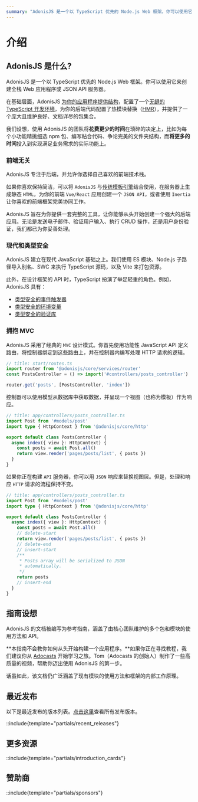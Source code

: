 ```yaml
---
summary: "AdonisJS 是一个以 TypeScript 优先的 Node.js Web 框架。你可以使用它来创建全栈Web应用程序或 JSON API 服务器。"
---
```


# 介绍

## AdonisJS 是什么?

AdonisJS 是一个以 TypeScript 优先的 Node.js Web 框架。你可以使用它来创建全栈 Web 应用程序或 JSON API 服务器。

在基础层面，AdonisJS [为你的应用程序提供结构](../getting_started/folder_structure.md)，配置了一个[无缝的 TypeScript 开发环境](../concepts/typescript_build_process.md)，为你的后端代码配置了热模块替换（[HMR](../concepts/hmr.md)），并提供了一个庞大且维护良好、文档详尽的包集合。

我们设想，使用 AdonisJS 的团队将**花费更少的时间**在琐碎的决定上，比如为每个小功能精挑细选 npm 包、编写粘合代码、争论完美的文件夹结构，而**将更多的时间**投入到实现满足业务需求的实际功能上。

### 前端无关

AdonisJS 专注于后端，并允许你选择自己喜欢的前端技术栈。

如果你喜欢保持简洁，可以将 `AdonisJS` 与[传统模板引擎](../views-and-templates/introduction.md)结合使用，在服务器上生成静态 `HTML`，为你的前端 `Vue/React` 应用创建一个 `JSON API`，或者使用 `Inertia` 让你喜欢的前端框架完美协同工作。

AdonisJS 旨在为你提供一套完整的工具，让你能够从头开始创建一个强大的后端应用。无论是发送电子邮件、验证用户输入、执行 CRUD 操作，还是用户身份验证，我们都已为你妥善处理。


### 现代和类型安全

AdonisJS 建立在现代 JavaScript 基础之上。我们使用 ES 模块、Node.js 子路径导入别名、SWC 来执行 TypeScript 源码，以及 Vite 来打包资源。

此外，在设计框架的 API 时，TypeScript 扮演了举足轻重的角色。例如，AdonisJS 具有：

- [类型安全的事件触发器](../digging_deeper/emitter.md#making-events-type-safe)
- [类型安全的环境变量](../getting_started/environment_variables.md)
- [类型安全的验证库](../basics/validation.md)


### 拥抱 MVC

AdonisJS 采用了经典的 `MVC` 设计模式。你首先使用功能性 JavaScript API 定义路由，将控制器绑定到这些路由上，并在控制器内编写处理 HTTP 请求的逻辑。

```ts
// title: start/routes.ts
import router from '@adonisjs/core/services/router'
const PostsController = () => import('#controllers/posts_controller')

router.get('posts', [PostsController, 'index'])
```

控制器可以使用模型从数据库中获取数据，并呈现一个视图（也称为模板）作为响应。

```ts
// title: app/controllers/posts_controller.ts
import Post from '#models/post'
import type { HttpContext } from '@adonisjs/core/http'

export default class PostsController {
  async index({ view }: HttpContext) {
    const posts = await Post.all()
    return view.render('pages/posts/list', { posts })
  }
}
```

如果你正在构建 `API` 服务器，你可以用 `JSON` 响应来替换视图层。但是，处理和响应 `HTTP` 请求的流程保持不变。

```ts
// title: app/controllers/posts_controller.ts
import Post from '#models/post'
import type { HttpContext } from '@adonisjs/core/http'

export default class PostsController {
  async index({ view }: HttpContext) {
    const posts = await Post.all()
    // delete-start
    return view.render('pages/posts/list', { posts })
    // delete-end
    // insert-start
    /**
     * Posts array will be serialized to JSON
     * automatically.
     */
    return posts
    // insert-end
  }
}
```

## 指南设想

AdonisJS 的文档被编写为参考指南，涵盖了由核心团队维护的多个包和模块的使用方法和 API。

**本指南不会教你如何从头开始构建一个应用程序。**如果你正在寻找教程，我们建议你从 [Adocasts](https://adocasts.com/) 开始学习之旅。Tom（Adocasts 的创始人）制作了一些高质量的视频，帮助你迈出使用 AdonisJS 的第一步。

话虽如此，该文档仍广泛涵盖了现有模块的使用方法和框架的内部工作原理。

## 最近发布

以下是最近发布的版本列表。[点击这里](./releases.md)查看所有发布版本。

::include{template="partials/recent_releases"}

## 更多资源

::include{template="partials/introduction_cards"}

## 赞助商

::include{template="partials/sponsors"}
